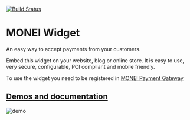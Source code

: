 [![Build Status](https://travis-ci.org/MONEI/MONEI-widget.svg?branch=master)](https://travis-ci.org/MONEI/MONEI-widget)

# MONEI Widget

An easy way to accept payments from your customers.

Embed this widget on your website, blog or online store. It is easy to use, very secure, configurable, PCI compliant and mobile friendly.

To use the widget you need to be registered in [MONEI Payment Gateway](https://monei.net/)

## [Demos and documentation](https://widget.monei.net/)

![demo](https://d2ffutrenqvap3.cloudfront.net/items/1D0H1s2V1h0b2e2K2b1I/Screen%20Recording%202018-01-11%20at%2018.43.gif)
